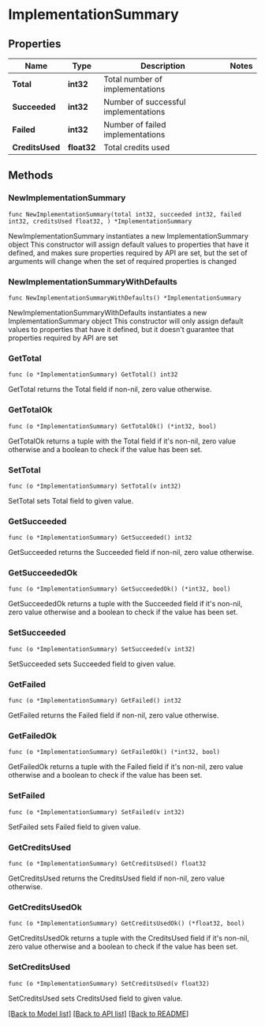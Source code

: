 # ImplementationSummary

## Properties

Name | Type | Description | Notes
------------ | ------------- | ------------- | -------------
**Total** | **int32** | Total number of implementations | 
**Succeeded** | **int32** | Number of successful implementations | 
**Failed** | **int32** | Number of failed implementations | 
**CreditsUsed** | **float32** | Total credits used | 

## Methods

### NewImplementationSummary

`func NewImplementationSummary(total int32, succeeded int32, failed int32, creditsUsed float32, ) *ImplementationSummary`

NewImplementationSummary instantiates a new ImplementationSummary object
This constructor will assign default values to properties that have it defined,
and makes sure properties required by API are set, but the set of arguments
will change when the set of required properties is changed

### NewImplementationSummaryWithDefaults

`func NewImplementationSummaryWithDefaults() *ImplementationSummary`

NewImplementationSummaryWithDefaults instantiates a new ImplementationSummary object
This constructor will only assign default values to properties that have it defined,
but it doesn't guarantee that properties required by API are set

### GetTotal

`func (o *ImplementationSummary) GetTotal() int32`

GetTotal returns the Total field if non-nil, zero value otherwise.

### GetTotalOk

`func (o *ImplementationSummary) GetTotalOk() (*int32, bool)`

GetTotalOk returns a tuple with the Total field if it's non-nil, zero value otherwise
and a boolean to check if the value has been set.

### SetTotal

`func (o *ImplementationSummary) SetTotal(v int32)`

SetTotal sets Total field to given value.


### GetSucceeded

`func (o *ImplementationSummary) GetSucceeded() int32`

GetSucceeded returns the Succeeded field if non-nil, zero value otherwise.

### GetSucceededOk

`func (o *ImplementationSummary) GetSucceededOk() (*int32, bool)`

GetSucceededOk returns a tuple with the Succeeded field if it's non-nil, zero value otherwise
and a boolean to check if the value has been set.

### SetSucceeded

`func (o *ImplementationSummary) SetSucceeded(v int32)`

SetSucceeded sets Succeeded field to given value.


### GetFailed

`func (o *ImplementationSummary) GetFailed() int32`

GetFailed returns the Failed field if non-nil, zero value otherwise.

### GetFailedOk

`func (o *ImplementationSummary) GetFailedOk() (*int32, bool)`

GetFailedOk returns a tuple with the Failed field if it's non-nil, zero value otherwise
and a boolean to check if the value has been set.

### SetFailed

`func (o *ImplementationSummary) SetFailed(v int32)`

SetFailed sets Failed field to given value.


### GetCreditsUsed

`func (o *ImplementationSummary) GetCreditsUsed() float32`

GetCreditsUsed returns the CreditsUsed field if non-nil, zero value otherwise.

### GetCreditsUsedOk

`func (o *ImplementationSummary) GetCreditsUsedOk() (*float32, bool)`

GetCreditsUsedOk returns a tuple with the CreditsUsed field if it's non-nil, zero value otherwise
and a boolean to check if the value has been set.

### SetCreditsUsed

`func (o *ImplementationSummary) SetCreditsUsed(v float32)`

SetCreditsUsed sets CreditsUsed field to given value.



[[Back to Model list]](../README.md#documentation-for-models) [[Back to API list]](../README.md#documentation-for-api-endpoints) [[Back to README]](../README.md)


